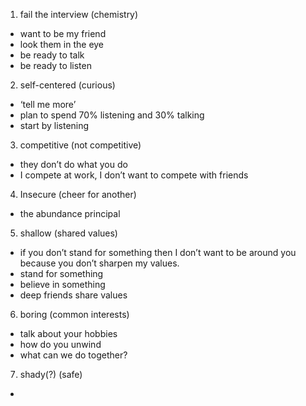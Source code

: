 
1. fail the interview (chemistry)
- want to be my friend
- look them in the eye
- be ready to talk
- be ready to listen

2. self-centered (curious)
- ‘tell me more’
- plan to spend 70% listening and 30% talking
- start by listening

3. competitive (not competitive)
- they don’t do what you do
- I compete at work, I don’t want to compete with friends

4. Insecure (cheer for another)
- the abundance principal

5. shallow (shared values)
- if you don’t stand for something then I don’t want to be around you because you don’t sharpen my values.
- stand for something
- believe in something 
- deep friends share values

6. boring (common interests)
- talk about your hobbies
- how do you unwind
- what can we do together?

7. shady(?) (safe)
- 


